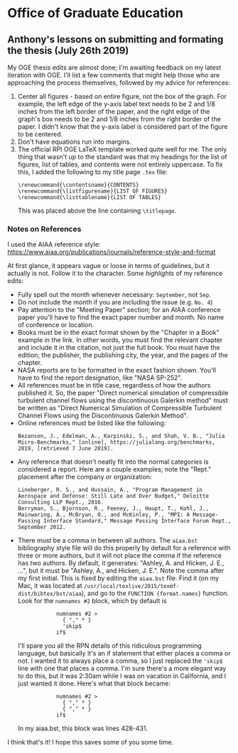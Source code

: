 # Office of Graduate Education

## Anthony's lessons on submitting and formating the thesis (July 26th 2019)

My OGE thesis edits are almost done; I'm awaiting feedback on my latest iteration with OGE. I'll list a few comments that might help those who are approaching the process themselves, followed by my advice for references:

1. Center all figures - based on entire figure, not the box of the graph. For example, the left edge of the y-axis label text needs to be 2 and 1/8 inches from the left border of the paper, and the right edge of the graph's box needs to be 2 and 1/8 inches from the right border of the paper. I didn't know that the y-axis label is considered part of the figure to be centered.
2. Don't have equations run into margins.
3. The official RPI OGE LaTeX template worked quite well for me. The only thing that wasn't up to the standard was that my headings for the list of figures, list of tables, and contents were not entirely uppercase. To fix this, I added the following to my title page `.tex` file:
   ```
   \renewcommand{\contentsname}{CONTENTS}
   \renewcommand{\listfigurename}{LIST OF FIGURES}
   \renewcommand{\listtablename}{LIST OF TABLES}
   ```
   This was placed above the line containing `\titlepage`.

### Notes on References

I used the AIAA reference style: https://www.aiaa.org/publications/journals/reference-style-and-format

At first glance, it appears vague or loose in terms of guidelines, but it actually is not. Follow it to the character. Some *highlights* of my reference edits:

* Fully spell out the month whenever necessary: `September`, not `Sep`.
* Do not include the month if you are including the issue (e.g. `No. 4`)
* Pay attention to the "Meeting Paper" section; for an AIAA conference paper you'll have to find the exact paper number and month. No name of conference or location.
* Books must be in the exact format shown by the "Chapter in a Book" example in the link. In other words, you must find the relevant chapter and include it in the citation, not just the full book. You must have the edition, the publisher, the publishing city, the year, and the pages of the chapter.
* NASA reports are to be formatted in the exact fashion shown. You'll have to find the report designation, like "NASA SP-252".
* All references must be in title case, regardless of how the authors published it. So, the paper "Direct numerical simulation of compressible turbulent channel flows using the discontinuous Galerkin method" must be written as "Direct Numerical Simulation of Compressible Turbulent Channel Flows using the Discontinuous Galerkin Method".
* Online references must be listed like the following:
  ```
  Bezanson, J., Edelman, A., Karpinski, S., and Shah, V. B., "Julia Micro-Benchmarks," [online], https://julialang.org/benchmarks, 2019, [retrieved 7 June 2019].
  ```
* Any reference that doesn't neatly fit into the normal categories is considered a report. Here are a couple examples; note the "Rept." placement after the company or organization:
  ```
  Lineberger, R. S., and Hussain, A., "Program Management in Aerospace and Defense: Still Late and Over Budget," Deloitte Consulting LLP Rept., 2016.
  Berryman, S., Bjornson, R., Feeney, J., Haupt, T., Kohl, J., Mainwaring, A., McBryan, O., and McKinley, P., "MPI: A Message-Passing Interface Standard," Message Passing Interface Forum Rept., September 2012.
  ```
* There must be a comma in between all authors. The `aiaa.bst` bibliography style file will do this properly by default for a reference with three or more authors, but it will not place the comma if the reference has two authors. By default, it generates: "Ashley, A. and Hicken, J. E., ...", but it must be "Ashley, A., and Hicken, J. E.". Note the comma after my first initial. This is fixed by editing the `aiaa.bst` file. Find it (on my Mac, it was located at `/usr/local/texlive/2015/texmf-dist/bibtex/bst/aiaa`), and go to the `FUNCTION {format.names}` function. Look for the `numnames #2` block, which by default is
  ```
              numnames #2 >
                { "," * }
                'skip$
              if$
  ```
  I'll spare you all the RPN details of this ridiculous programming language, but basically it's an if statement that either places a comma or not. I wanted it to always place a comma, so I just replaced the `'skip$` line with one that places a comma. I'm sure there's a more elegant way to do this, but it was 2:30am while I was on vacation in California, and I just wanted it done. Here's what that block became:
  ```
              numnames #2 >
                { "," * }
                { "," * }
              if$
  ```
  In my aiaa.bst, this block was lines 428-431.

I think that's it! I hope this saves some of you some time.
